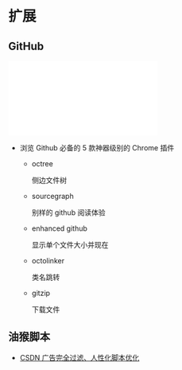 # 扩展

## GitHub

<iframe src="//player.bilibili.com/player.html?aid=89232865&bvid=BV197411J7xZ&cid=152408902&page=1" scrolling="no" border="0" frameborder="no" framespacing="0" allowfullscreen="true"> </iframe>

- 浏览 Github 必备的 5 款神器级别的 Chrome 插件

  - octree

    侧边文件树

  - sourcegraph

    别样的 github 阅读体验

  - enhanced github

    显示单个文件大小并现在

  - octolinker

    类名跳转

  - gitzip

    下载文件

## 油猴脚本

- [CSDN 广告完全过滤、人性化脚本优化](https://greasyfork.org/zh-CN/scripts/378351-%E6%8C%81%E7%BB%AD%E6%9B%B4%E6%96%B0-csdn%E5%B9%BF%E5%91%8A%E5%AE%8C%E5%85%A8%E8%BF%87%E6%BB%A4-%E4%BA%BA%E6%80%A7%E5%8C%96%E8%84%9A%E6%9C%AC%E4%BC%98%E5%8C%96-%E4%B8%8D%E7%94%A8%E5%86%8D%E7%99%BB%E5%BD%95%E4%BA%86-%E8%AE%A9%E4%BD%A0%E4%BD%93%E9%AA%8C%E4%BB%A4%E4%BA%BA%E6%83%8A%E5%96%9C%E7%9A%84%E5%B4%AD%E6%96%B0csdn)
